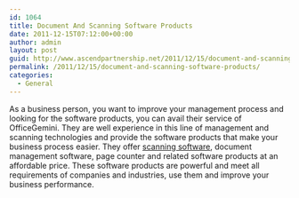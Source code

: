 ```yaml
---
id: 1064
title: Document And Scanning Software Products
date: 2011-12-15T07:12:00+00:00
author: admin
layout: post
guid: http://www.ascendpartnership.net/2011/12/15/document-and-scanning-software-products/
permalink: /2011/12/15/document-and-scanning-software-products/
categories:
  - General
---
```

As a business person, you want to improve your management process and looking for the software products, you can avail their service of OfficeGemini. They are well experience in this line of management and scanning technologies and provide the software products that make your business process easier. They offer [scanning software](http://www.officegemini.com/), document management software, page counter and related software products at an affordable price. These software products are powerful and meet all requirements of companies and industries, use them and improve your business performance.